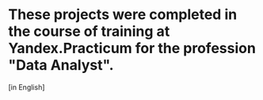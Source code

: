 # These projects were completed in the course of training at Yandex.Practicum for the profession "Data Analyst".
[in English]
